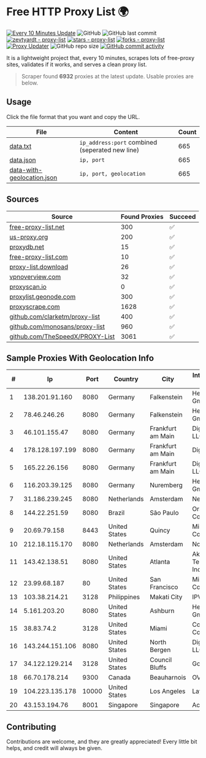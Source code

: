 
# Free HTTP Proxy List 🌍

[![Every 10 Minutes Update](https://github.com/mertguvencli/http-proxy-list/actions/workflows/main.yml/badge.svg?branch=main)](https://github.com/mertguvencli/http-proxy-list/actions/workflows/main.yml)
![GitHub](https://img.shields.io/github/license/mertguvencli/http-proxy-list)
![GitHub last commit](https://img.shields.io/github/last-commit/mertguvencli/http-proxy-list)
[![zevtyardt - proxy-list](https://img.shields.io/static/v1?label=zevtyardt&message=proxy-list&color=blue&logo=github)](https://github.com/zevtyardt/proxy-list "Go to GitHub repo")
[![stars - proxy-list](https://img.shields.io/github/stars/zevtyardt/proxy-list?style=social)](https://github.com/zevtyardt/proxy-list)
[![forks - proxy-list](https://img.shields.io/github/forks/zevtyardt/proxy-list?style=social)](https://github.com/zevtyardt/proxy-list)
[![Proxy Updater](https://github.com/zevtyardt/proxy-list/workflows/Proxy%20Updater/badge.svg)](https://github.com/zevtyardt/proxy-list/actions?query=workflow:"Proxy+Updater")
![GitHub repo size](https://img.shields.io/github/repo-size/zevtyardt/proxy-list)
[![GitHub commit activity](https://img.shields.io/github/commit-activity/m/zevtyardt/proxy-list?logo=commits)](https://github.com/zevtyardt/proxy-list/commits/main)

It is a lightweight project that, every 10 minutes, scrapes lots of free-proxy sites, validates if it works, and serves a clean proxy list.

> Scraper found **6932** proxies at the latest update. Usable proxies are below.

## Usage

Click the file format that you want and copy the URL.

|File|Content|Count|
|----|-------|-----|
|[data.txt](https://raw.githubusercontent.com/mertguvencli/http-proxy-list/main/proxy-list/data.txt)|`ip_address:port` combined (seperated new line)|665|
|[data.json](https://raw.githubusercontent.com/mertguvencli/http-proxy-list/main/proxy-list/data.json)|`ip, port`|665|
|[data-with-geolocation.json](https://raw.githubusercontent.com/mertguvencli/http-proxy-list/main/proxy-list/data-with-geolocation.json)|`ip, port, geolocation`|665|

## Sources

|Source|Found Proxies|Succeed|
|------|-------------|-------|
|[free-proxy-list.net](https://free-proxy-list.net)|300|✅|
|[us-proxy.org](https://www.us-proxy.org)|200|✅|
|[proxydb.net](http://proxydb.net)|15|✅|
|[free-proxy-list.com](https://free-proxy-list.com/?page=&port=&type%5B%5D=http&type%5B%5D=https&up_time=0&search=Search)|10|✅|
|[proxy-list.download](https://www.proxy-list.download/HTTP)|26|✅|
|[vpnoverview.com](https://vpnoverview.com/privacy/anonymous-browsing/free-proxy-servers)|32|✅|
|[proxyscan.io](https://www.proxyscan.io)|0|✅|
|[proxylist.geonode.com](https://proxylist.geonode.com/api/proxy-list?limit=300&page=1&sort_by=lastChecked&sort_type=desc&protocols=http,https)|300|✅|
|[proxyscrape.com](https://api.proxyscrape.com/v2/?request=displayproxies&protocol=http&timeout=10000&country=all&ssl=all&anonymity=all)|1628|✅|
|[github.com/clarketm/proxy-list](https://raw.githubusercontent.com/clarketm/proxy-list/master/proxy-list-raw.txt)|400|✅|
|[github.com/monosans/proxy-list](https://raw.githubusercontent.com/monosans/proxy-list/main/proxies/http.txt)|960|✅|
|[github.com/TheSpeedX/PROXY-List](https://raw.githubusercontent.com/TheSpeedX/PROXY-List/master/http.txt)|3061|✅|


## Sample Proxies With Geolocation Info

|#|Ip|Port|Country|City|Internet Service Provider|
|-|--|----|-------|----|-------------------------|
|1|138.201.91.160|8080|Germany|Falkenstein|Hetzner Online GmbH|
|2|78.46.246.26|8080|Germany|Falkenstein|Hetzner Online GmbH|
|3|46.101.155.47|8080|Germany|Frankfurt am Main|DigitalOcean, LLC|
|4|178.128.197.199|8080|Germany|Frankfurt am Main|DigitalOcean|
|5|165.22.26.156|8080|Germany|Frankfurt am Main|DigitalOcean, LLC|
|6|116.203.39.125|8080|Germany|Nuremberg|Hetzner Online GmbH|
|7|31.186.239.245|8080|Netherlands|Amsterdam|NetSkope Inc|
|8|144.22.251.59|8080|Brazil|São Paulo|Oracle Corporation|
|9|20.69.79.158|8443|United States|Quincy|Microsoft Corporation|
|10|212.18.115.170|8080|Netherlands|Amsterdam|NovoServe B.V.|
|11|143.42.138.51|8080|United States|Atlanta|Akamai Technologies, Inc.|
|12|23.99.68.187|80|United States|San Francisco|Microsoft Corporation|
|13|103.38.214.21|3128|Philippines|Makati City|IPVG|
|14|5.161.203.20|8080|United States|Ashburn|Hetzner Online GmbH|
|15|38.83.74.2|3128|United States|Miami|Cogent Communications|
|16|143.244.151.106|8080|United States|North Bergen|DigitalOcean, LLC|
|17|34.122.129.214|3128|United States|Council Bluffs|Google LLC|
|18|66.70.178.214|9300|Canada|Beauharnois|OVH SAS|
|19|104.223.135.178|10000|United States|Los Angeles|LayerHost|
|20|43.153.194.76|8001|Singapore|Singapore|Aceville Pte.ltd|



## Contributing

Contributions are welcome, and they are greatly appreciated! Every
little bit helps, and credit will always be given.

